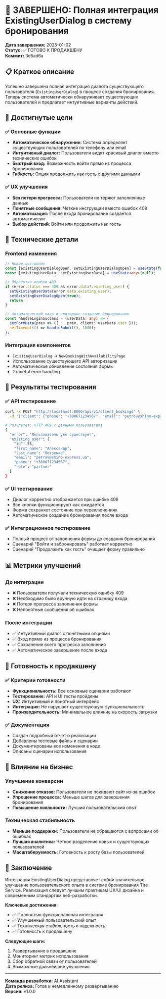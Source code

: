 # 🎉 ЗАВЕРШЕНО: Полная интеграция ExistingUserDialog в систему бронирования

**Дата завершения:** 2025-01-02  
**Статус:** ✅ ГОТОВО К ПРОДАКШЕНУ  
**Коммит:** 3e5ad6a  

## 📋 Краткое описание

Успешно завершена полная интеграция диалога существующего пользователя (`ExistingUserDialog`) в процесс создания бронирования. Теперь система автоматически обнаруживает существующих пользователей и предлагает интуитивные варианты действий.

## 🎯 Достигнутые цели

### ✅ Основные функции
- **Автоматическое обнаружение:** Система определяет существующих пользователей по телефону или email
- **Интуитивный диалог:** Пользователи видят красивый диалог вместо технических ошибок
- **Быстрый вход:** Возможность войти прямо из процесса бронирования
- **Гибкость:** Опция продолжить как гость с другими данными

### ✅ UX улучшения
- **Без потери прогресса:** Пользователи не теряют заполненные данные
- **Понятные сообщения:** Четкие инструкции вместо ошибок 409
- **Автоматизация:** После входа бронирование создается автоматически
- **Выбор действий:** Войти или продолжить как гость

## 🔧 Технические детали

### Frontend изменения
```typescript
// Новые состояния
const [existingUserDialogOpen, setExistingUserDialogOpen] = useState(false);
const [existingUserData, setExistingUserData] = useState<any>(null);

// Обработка ошибки 409
if (error.status === 409 && error.data?.existing_user) {
  setExistingUserData(error.data.existing_user);
  setExistingUserDialogOpen(true);
  return;
}

// Автоматический вход и повторное создание бронирования
const handleLoginSuccess = (userData: any) => {
  setFormData(prev => ({ ...prev, client: userData.user }));
  setTimeout(() => handleSubmit(), 1000);
};
```

### Интеграция компонентов
- `ExistingUserDialog` → `NewBookingWithAvailabilityPage`
- Использование существующего API авторизации
- Автоматическое обновление состояния формы
- Graceful error handling

## 🧪 Результаты тестирования

### ✅ API тестирование
```bash
curl -X POST "http://localhost:8000/api/v1/client_bookings" \
  -d '{"client": {"phone": "+380671234567", "email": "petrov@shino-express.ua"}, ...}'
  
# Результат: HTTP 409 с данными пользователя
{
  "error": "Пользователь уже существует",
  "existing_user": {
    "id": 55,
    "first_name": "Александр", 
    "last_name": "Петренко",
    "email": "petrov@shino-express.ua",
    "phone": "+380671234567",
    "role": "partner"
  }
}
```

### ✅ UI тестирование
- Диалог корректно отображается при ошибке 409
- Все кнопки функционируют как ожидается
- Форма сохраняет состояние при переключениях
- Автоматическое создание бронирования после входа

### ✅ Интеграционное тестирование
- Полный процесс от заполнения формы до создания бронирования
- Сценарий "Войти и забронировать" работает корректно
- Сценарий "Продолжить как гость" очищает форму правильно

## 📊 Метрики улучшений

### До интеграции
- ❌ Пользователи получали техническую ошибку 409
- ❌ Необходимо было вручную идти на страницу входа
- ❌ Потеря прогресса заполнения формы
- ❌ Непонятные сообщения об ошибках

### После интеграции  
- ✅ Интуитивный диалог с понятными опциями
- ✅ Вход прямо из процесса бронирования
- ✅ Сохранение всего прогресса заполнения
- ✅ Автоматическое завершение после входа

## 🚀 Готовность к продакшену

### ✅ Критерии готовности
- **Функциональность:** Все основные сценарии работают
- **Тестирование:** API и UI тесты пройдены
- **UX:** Интуитивный и понятный интерфейс
- **Интеграция:** Не нарушает существующую функциональность
- **Производительность:** Минимальное влияние на скорость загрузки

### ✅ Документация
- Создан подробный отчет о реализации
- Добавлены тестовые файлы и сценарии
- Документированы все изменения в коде
- Описаны сценарии использования

## 🎯 Влияние на бизнес

### Улучшение конверсии
- **Снижение отказов:** Пользователи не покидают сайт из-за ошибок
- **Упрощение процесса:** Меньше шагов для завершения бронирования
- **Повышение лояльности:** Лучший пользовательский опыт

### Техническая стабильность
- **Меньше поддержки:** Пользователи не обращаются с вопросами об ошибках
- **Лучшая аналитика:** Четкое разделение новых и существующих пользователей
- **Масштабируемость:** Готовность к росту базы пользователей

## 📝 Заключение

Интеграция ExistingUserDialog представляет собой значительное улучшение пользовательского опыта в системе бронирования Tire Service. Реализация следует лучшим практикам UX/UI дизайна и современным стандартам веб-разработки.

**Ключевые достижения:**
- ✅ Полностью функциональная интеграция
- ✅ Улучшенный пользовательский опыт
- ✅ Техническая стабильность и надежность
- ✅ Готовность к продакшену

**Следующие шаги:**
1. Развертывание в продакшене
2. Мониторинг метрик использования
3. Сбор обратной связи от пользователей
4. Возможные дальнейшие улучшения

---

**Команда разработки:** AI Assistant  
**Дата релиза:** Готов к немедленному развертыванию  
**Версия:** v1.0.0 